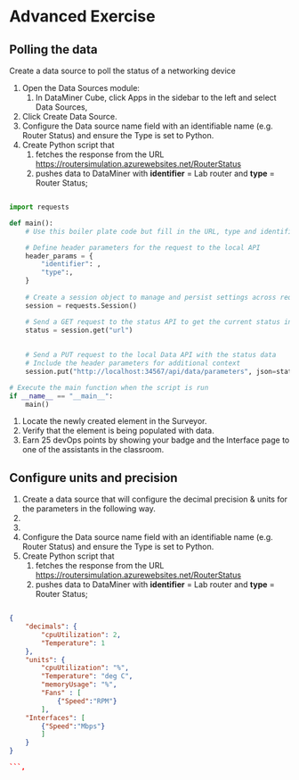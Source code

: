 # Advanced Exercise

## Polling the data

Create a data source to poll the status of a networking device

1. Open the Data Sources module:
   1. In DataMiner Cube, click Apps in the sidebar to the left and select Data Sources,
1. Click Create Data Source.
1. Configure the Data source name field with an identifiable name (e.g. Router Status) and ensure the Type is set to Python.
1. Create Python script that
   1. fetches the response from the URL <https://routersimulation.azurewebsites.net/RouterStatus>
   1. pushes data to DataMiner with **identifier** = Lab router and **type** = Router Status;

```python

import requests

def main():
    # Use this boiler plate code but fill in the URL, type and identifier

    # Define header parameters for the request to the local API
    header_params = {
        "identifier": , 
        "type":,
    }
    
    # Create a session object to manage and persist settings across requests
    session = requests.Session()

    # Send a GET request to the status API to get the current status in JSON format
    status = session.get("url")
    
    
    # Send a PUT request to the local Data API with the status data
    # Include the header parameters for additional context
    session.put("http://localhost:34567/api/data/parameters", json=status.json(), headers=header_params) 

# Execute the main function when the script is run
if __name__ == "__main__":
    main()

```

1. Locate the newly created element in the Surveyor.
1. Verify that the element is being populated with data.
1. Earn 25 devOps points by showing your badge and the Interface page to one of the assistants in the classroom.

## Configure units and precision

1. Create a data source that will configure the decimal precision & units for the parameters in the following way.
1.
1.
1. Configure the Data source name field with an identifiable name (e.g. Router Status) and ensure the Type is set to Python.
1. Create Python script that
   1. fetches the response from the URL <https://routersimulation.azurewebsites.net/RouterStatus>
   1. pushes data to DataMiner with **identifier** = Lab router and **type** = Router Status;

```json

{
    "decimals": {
        "cpuUtilization": 2,
        "Temperature": 1
    },
    "units": {
        "cpuUtilization": "%",
        "Temperature": "deg C",
        "memoryUsage": "%",
        "Fans" : [
            {"Speed":"RPM"}
        ],
    "Interfaces": [
        {"Speed":"Mbps"}
        ]
    }
}

```,
